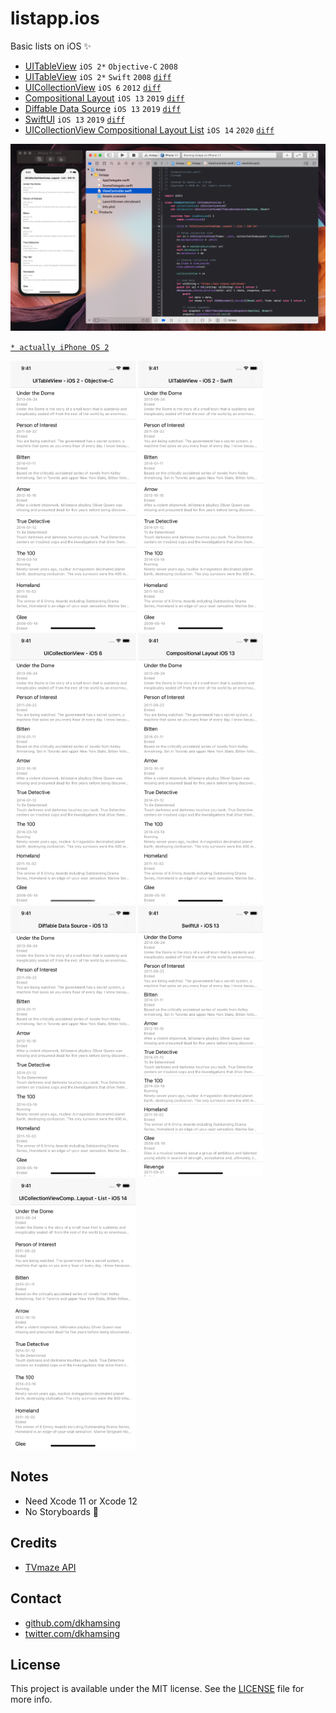 # listapp.ios

Basic lists on iOS :sparkles:

- [UITableView](0-uitableview-objectivec/) `iOS 2*` `Objective-C` `2008`
- [UITableView](1-uitableview-swift/) `iOS 2*` `Swift` `2008` [`diff`](https://github.com/dkhamsing/listapp.ios/commit/af76a50b65e29f0de70f9abb1ba55ad9b29ba4cd)
- [UICollectionView](2-uicollectionview/) `iOS 6` `2012` [`diff`](https://github.com/dkhamsing/listapp.ios/commit/6b114564bd68ac883cc89258a2641007a756b49b)
- [Compositional Layout](3-compositional-layout/) `iOS 13` `2019` [`diff`](https://github.com/dkhamsing/listapp.ios/commit/eba3f87bf3ec5c9703a5b0db0c01cb4d2d4ab582)
- [Diffable Data Source](4-diffable-data-source/) `iOS 13` `2019` [`diff`](https://github.com/dkhamsing/listapp.ios/commit/a624a91b6e91227bc8798e50f99a081d5eb56cba)
- [SwiftUI](5-swiftui/) `iOS 13` `2019` [`diff`](https://github.com/dkhamsing/listapp.ios/commit/3ee5b2688979d1141f09b0046be96f31a64b2116)
- [UICollectionView Compositional Layout List](6-uicollectionview-compositional-layout-list) `iOS 14` `2020` [`diff`](https://github.com/dkhamsing/listapp.ios/commit/26e78fcbeb3c48e3c65c9354150d9f7ecdfd90a7)

<img src=images/1.png width=600>

[`* actually iPhone OS 2`](https://en.wikipedia.org/wiki/IPhone_OS_2)

<img src=images/ios2-objectivec.png width=200> <img src=images/ios2-swift.png width=200> <img src=images/ios6.png width=200> <img src=images/ios13-a.png width=200> <img src=images/ios13-b.png width=200> <img src=images/ios13-c.png width=200> <img src=images/ios14.png width=200>

## Notes

- Need Xcode 11 or Xcode 12
- No Storyboards :no_good:

## Credits

- [TVmaze API](http://www.tvmaze.com/api)

## Contact

- [github.com/dkhamsing](https://github.com/dkhamsing)
- [twitter.com/dkhamsing](https://twitter.com/dkhamsing)

## License

This project is available under the MIT license. See the [LICENSE](LICENSE) file for more info.
